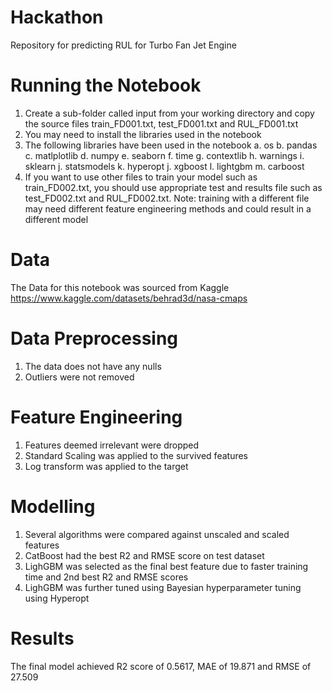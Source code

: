 # Hackathon
Repository for predicting RUL for Turbo Fan Jet Engine

# Running the Notebook
1. Create a sub-folder called input from your working directory and copy the source files train_FD001.txt, test_FD001.txt and RUL_FD001.txt
2. You may need to install the libraries used in the notebook
3. The following libraries have been used in the notebook
   a. os
   b. pandas
   c. matlplotlib
   d. numpy
   e. seaborn
   f. time
   g. contextlib
   h. warnings
   i. sklearn
   j. statsmodels
   k. hyperopt
   j. xgboost
   l. lightgbm
   m. carboost
4. If you want to use other files to train your model such as train_FD002.txt, you should use appropriate test and results file such as test_FD002.txt and RUL_FD002.txt. Note: training with a different file may need different feature engineering methods and could result in a different model
   
# Data
The Data for this notebook was sourced from Kaggle https://www.kaggle.com/datasets/behrad3d/nasa-cmaps

# Data Preprocessing
1.  The data does not have any nulls
2.  Outliers were not removed   
   
#  Feature Engineering
1.  Features deemed irrelevant were dropped
2.  Standard Scaling was applied to the survived features
3.  Log transform was applied to the target

#  Modelling
1. Several algorithms were compared against unscaled and scaled features
2. CatBoost had the best R2 and RMSE score on test dataset
3. LighGBM was selected as the final best feature due to faster training time and 2nd best R2 and RMSE scores
4. LighGBM was further tuned using Bayesian hyperparameter tuning using Hyperopt

# Results
The final model achieved R2 score of 0.5617, MAE of 19.871 and RMSE of 27.509
